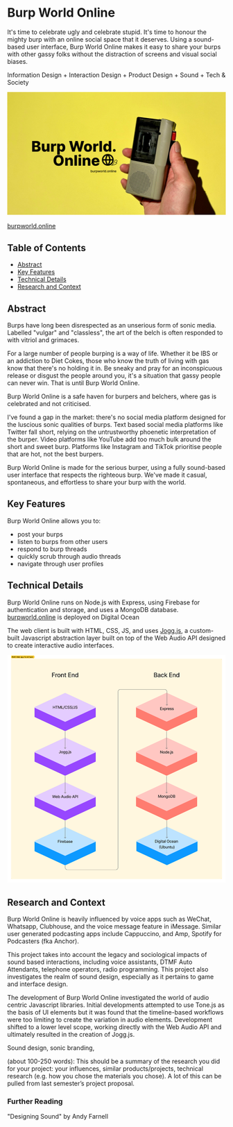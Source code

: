 # Burp World Online

It's time to celebrate ugly and celebrate stupid. It's time to honour the mighty burp with an online social space that it deserves. Using a sound-based user interface, Burp World Online makes it easy to share your burps with other gassy folks without the distraction of screens and visual social biases.

Information Design + Interaction Design + Product Design + Sound + Tech & Society

![Burp World Online Cover Image](./doc/images/cover-image.png)


[burpworld.online](https://burpworld.online)

## Table of Contents

- [Abstract](#abstract)
- [Key Features](#key-features)
- [Technical Details](#technical-details)
- [Research and Context](#research-and-context)

## Abstract
Burps have long been disrespected as an unserious form of sonic media. Labelled "vulgar" and "classless", the art of the belch is often responded to with vitriol and grimaces. 

For a large number of people burping is a way of life. Whether it be IBS or an addiction to Diet Cokes, those who know the truth of living with gas know that there's no holding it in. Be sneaky and pray for an inconspicuous release or disgust the people around you, it's a situation that gassy people can never win. That is until Burp World Online.

Burp World Online is a safe haven for burpers and belchers, where gas is celebrated and not criticised. 

I've found a gap in the market: there's no social media platform designed for the luscious sonic qualities of burps. Text based social media platforms like Twitter fall short, relying on the untrustworthy phoenetic interpretation of the burper. Video platforms like YouTube add too much bulk around the short and sweet burp. Platforms like Instagram and TikTok prioritise people that are hot, not the best burpers.

Burp World Online is made for the serious burper, using a fully sound-based user interface that respects the righteous burp. We've made it casual, spontaneous, and effortless to share your burp with the world.

## Key Features
Burp World Online allows you to:
* post your burps
* listen to burps from other users
* respond to burp threads
* quickly scrub through audio threads
* navigate through user profiles

## Technical Details

Burp World Online runs on Node.js with Express, using Firebase for authentication and storage, and uses a MongoDB database. [burpworld.online](burpworld.online) is deployed on Digital Ocean

The web client is built with HTML, CSS, JS, and uses [Jogg.js](), a custom-built Javascript abstraction layer built on top of the Web Audio API designed to create interactive audio interfaces.

![Tech Stack Diagram](./doc/images/tech-stack-diagram.png)

## Research and Context
Burp World Online is heavily influenced by voice apps such as WeChat, Whatsapp, Clubhouse, and the voice message feature in iMessage. Similar user generated podcasting apps include Cappuccino, and Amp, Spotify for Podcasters (fka Anchor).

This project takes into account the legacy and sociological impacts of sound based interactions, including voice assistants, DTMF Auto Attendants, telephone operators, radio programming. This project also investigates the realm of sound design, especially as it pertains to game and interface design. 

The development of Burp World Online investigated the world of audio centric Javascript libraries. Initial developments attempted to use Tone.js as the basis of UI elements but it was found that the timeline-based workflows were too limiting to create the variation in audio elements. Development shifted to a lower level scope, working directly with the Web Audio API and ultimately resulted in the creation of Jogg.js.

Sound design, sonic branding, 

(about 100-250 words): This should be a summary of the research you did for your project: your influences, similar products/projects, technical research (e.g. how you chose the materials you chose). A lot of this can be pulled from last semester’s project proposal.

### Further Reading
"Designing Sound" by Andy Farnell
